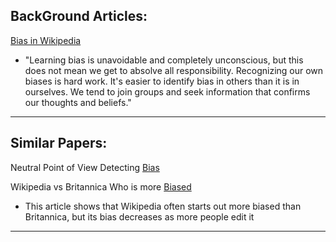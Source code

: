 ## BackGround Articles:
[Bias in Wikipedia](https://wikipedia20.mitpress.mit.edu/pub/rpamp9jh/download/pdf)
 - "Learning bias is unavoidable and completely unconscious, but this does not mean we get to absolve all responsibility. Recognizing our own biases is hard work. It's easier to identify bias in others than it is in ourselves. We tend to join groups and seek information that confirms our thoughts and beliefs."

---
## Similar Papers: 
Neutral Point of View Detecting [Bias](https://doi.org/10.1145/3184558.3191640)

Wikipedia vs Britannica Who is more [Biased](https://www.hbs.edu/ris/Publication%20Files/15-023_e044cf50-f621-4759-a827-e9a3bf8920c0.pdf)
- This article shows that Wikipedia often starts out more biased than Britannica, but its bias decreases as more people edit it
---
